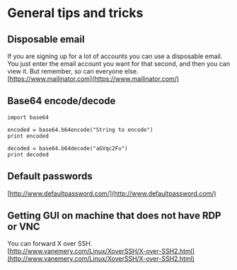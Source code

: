 # General tips and tricks

## Disposable email <a id="disposable-email"></a>

If you are signing up for a lot of accounts you can use a disposable email. You just enter the email account you want for that second, and then you can view it. But remember, so can everyone else.  
[https://www.mailinator.com](https://www.mailinator.com/)

## Base64 encode/decode <a id="base64-encodedecode"></a>

```text
import base64

encoded = base64.b64encode("String to encode")
print encoded

decoded = base64.b64decode("aGVqc2Fu")
print decoded
```

## Default passwords <a id="default-passwords"></a>

[http://www.defaultpassword.com/](http://www.defaultpassword.com/)

## Getting GUI on machine that does not have RDP or VNC <a id="getting-gui-on-machine-that-does-not-have-rdp-or-vnc"></a>

You can forward X over SSH.  
[http://www.vanemery.com/Linux/XoverSSH/X-over-SSH2.html](http://www.vanemery.com/Linux/XoverSSH/X-over-SSH2.html)

